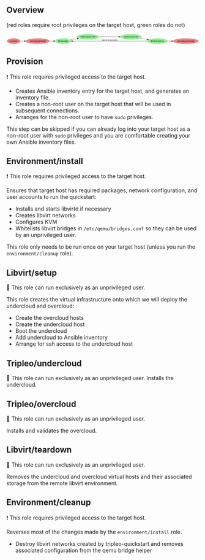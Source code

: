 ## Overview

(red roles require root privileges on the target host, green roles do
not)

![Workflow overview](workflow.png)

## Provision

:exclamation: This role requires privileged access to the target host.

- Creates Ansible inventory entry for the target host, and generates an
  inventory file.
- Creates a non-root user on the target host that will be used in
  subsequent connections.
- Arranges for the non-root user to have `sudo` privileges.

This step can be skipped if you can already log into your target host
as a non-root user with `sudo` privileges and you are comfortable
creating your own Ansible inventory files.

## Environment/install

:exclamation: This role requires privileged access to the target host.

Ensures that target host has required packages, network configuration,
and user accounts to run the quickstart:

- Installs and starts libvirtd if necessary
- Creates libvirt networks
- Configures KVM
- Whitelists libvirt bridges in `/etc/qemu/bridges.conf` so they can
  be used by an unprivileged user.

This role only needs to be run once on your target host (unless you
run the `environment/cleanup` role).

## Libvirt/setup

:green_heart: This role can run exclusively as an unprivileged user.

This role creates the virtual infrastructure onto which we will deploy
the undercloud and overcloud:

- Create the overcloud hosts
- Create the undercloud host
- Boot the undercloud
- Add undercloud to Ansible inventory
- Arrange for ssh access to the undercloud host

## Tripleo/undercloud

:green_heart: This role can run exclusively as an unprivileged user.
Installs the undercloud.

## Tripleo/overcloud

:green_heart: This role can run exclusively as an unprivileged user.

Installs and validates the overcloud.

## Libvirt/teardown

:green_heart: This role can run exclusively as an unprivileged user.

Removes the undercloud and overcloud virtual hosts and their
associated storage from the remote libvirt environment.

## Environment/cleanup

:exclamation: This role requires privileged access to the target host.

Reverses most of the changes made by the `environment/install` role.

- Destroy libvirt networks created by tripleo-quickstart and removes
  associated configuration from the qemu bridge helper
